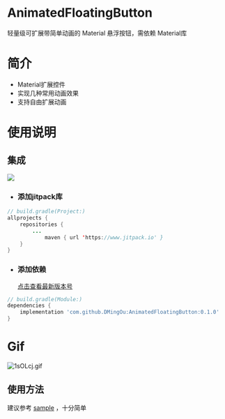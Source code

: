 # AnimatedFloatingButton
轻量级可扩展带简单动画的 Material 悬浮按钮，需依赖 Material库
# 简介

- Material扩展控件
- 实现几种常用动画效果
- 支持自由扩展动画

# 使用说明

## 集成
[![](https://jitpack.io/v/DMingOu/AnimatedFloatingButton.svg)](https://jitpack.io/#DMingOu/AnimatedFloatingButton)

- ### 添加jitpack库

```java
// build.gradle(Project:)
allprojects {
    repositories {
        ...
            maven { url 'https://www.jitpack.io' }
    }
}
```

- ### 添加依赖

  [点击查看最新版本号](https://github.com/DMingOu/AnimatedFloatingButton/releases)
```groovy
// build.gradle(Module:)
dependencies {
    implementation 'com.github.DMingOu:AnimatedFloatingButton:0.1.0'
}
```
# Gif
![1sOLcj.gif](https://s2.ax1x.com/2020/02/05/1sOLcj.gif)
## 使用方法
建议参考 [sample](https://github.com/DMingOu/AnimatedFloatingButton/blob/master/app/src/main/java/qg/odm/animatedfloatingbuttondemo/MainActivity.kt) 
，十分简单
